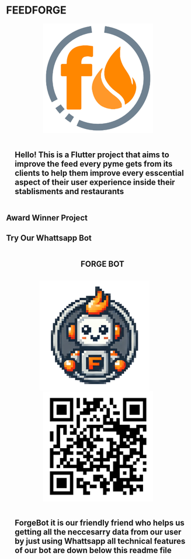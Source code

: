 # FEEDFORGE

<p align="center">
  <img src="https://github.com/Luc4st1574/feedforge/blob/main/assets/images/logo.png" alt="logo" width="300">
</p>


<div id="user-content-toc">
  <ul align="start">
    <summary><h2 style="display: inline-block">Hello! This is a Flutter project that aims to improve the feed every pyme gets from its clients to help them improve every esscential aspect of their user experience inside their stablisments and restaurants</h2></summary>
  </ul>
</div>

## Award Winner Project



## Try Our Whattsapp Bot

<div id="user-content-toc">
  <ul align="center">
    <summary><h2 style="display: inline-block">FORGE BOT</h2></summary>
  </ul>
</div>

<p align="center">
  <img src="https://github.com/Luc4st1574/feedforge/blob/main/assets/images/forge%20bot.png" alt="logo" width="300">
  &nbsp;&nbsp;&nbsp;&nbsp;
  <img src="https://github.com/Luc4st1574/feedforge/blob/main/assets/images/qr%20code.jpg" alt="logo" width="300">
</p>

<div id="user-content-toc">
  <ul align="start">
    <summary><h2 style="display: inline-block">ForgeBot it is our friendly friend who helps us getting all the neccesarry data from our user by just using Whattsapp all technical features of our bot are down below this readme file</h2></summary>
  </ul>
</div>


